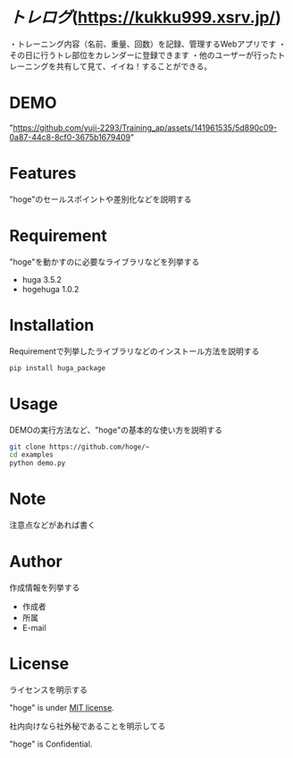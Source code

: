 # *トレログ*(https://kukku999.xsrv.jp/)

・トレーニング内容（名前、重量、回数）を記録、管理するWebアプリです
・その日に行うトレ部位をカレンダーに登録できます
・他のユーザーが行ったトレーニングを共有して見て、イイね！することができる。


# DEMO

"https://github.com/yuji-2293/Training_ap/assets/141961535/5d890c09-0a87-44c8-8cf0-3675b1679409"
# Features

"hoge"のセールスポイントや差別化などを説明する

# Requirement

"hoge"を動かすのに必要なライブラリなどを列挙する

* huga 3.5.2
* hogehuga 1.0.2

# Installation

Requirementで列挙したライブラリなどのインストール方法を説明する

```bash
pip install huga_package
```

# Usage

DEMOの実行方法など、"hoge"の基本的な使い方を説明する

```bash
git clone https://github.com/hoge/~
cd examples
python demo.py
```

# Note

注意点などがあれば書く

# Author

作成情報を列挙する

* 作成者
* 所属
* E-mail

# License
ライセンスを明示する

"hoge" is under [MIT license](https://en.wikipedia.org/wiki/MIT_License).

社内向けなら社外秘であることを明示してる

"hoge" is Confidential.
